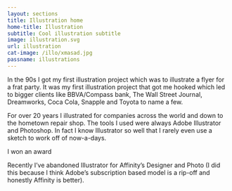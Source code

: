 ```yaml
---
layout: sections
title: Illustration home
home-title: Illustration
subtitle: Cool illustration subtitle
image: illustration.svg
url: illustration
cat-image: /illo/xmasad.jpg
passname: illustrations
---
```


In the 90s I got my first illustration project which was to illustrate a flyer for a frat party. It was my first illustration project that got me hooked which led to bigger clients like BBVA/Compass bank, The Wall Street Journal, Dreamworks, Coca Cola, Snapple and Toyota to name a few.

For over 20 years I illustrated for companies across the world and down to the hometown repair shop. The tools I used were always Adobe Illustrator and Photoshop. In fact I know Illustrator so well that I rarely even use a sketch to work off of now-a-days.

I won an award

Recently I’ve abandoned Illustrator for Affinity’s Designer and Photo (I did this because I think Adobe’s subscription based model is a rip-off and honestly Affinity is better).
